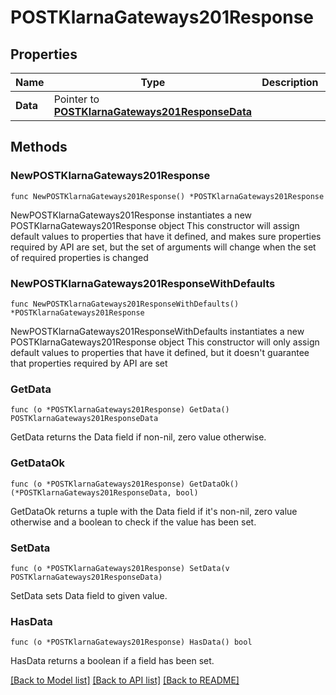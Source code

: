 # POSTKlarnaGateways201Response

## Properties

Name | Type | Description | Notes
------------ | ------------- | ------------- | -------------
**Data** | Pointer to [**POSTKlarnaGateways201ResponseData**](POSTKlarnaGateways201ResponseData.md) |  | [optional] 

## Methods

### NewPOSTKlarnaGateways201Response

`func NewPOSTKlarnaGateways201Response() *POSTKlarnaGateways201Response`

NewPOSTKlarnaGateways201Response instantiates a new POSTKlarnaGateways201Response object
This constructor will assign default values to properties that have it defined,
and makes sure properties required by API are set, but the set of arguments
will change when the set of required properties is changed

### NewPOSTKlarnaGateways201ResponseWithDefaults

`func NewPOSTKlarnaGateways201ResponseWithDefaults() *POSTKlarnaGateways201Response`

NewPOSTKlarnaGateways201ResponseWithDefaults instantiates a new POSTKlarnaGateways201Response object
This constructor will only assign default values to properties that have it defined,
but it doesn't guarantee that properties required by API are set

### GetData

`func (o *POSTKlarnaGateways201Response) GetData() POSTKlarnaGateways201ResponseData`

GetData returns the Data field if non-nil, zero value otherwise.

### GetDataOk

`func (o *POSTKlarnaGateways201Response) GetDataOk() (*POSTKlarnaGateways201ResponseData, bool)`

GetDataOk returns a tuple with the Data field if it's non-nil, zero value otherwise
and a boolean to check if the value has been set.

### SetData

`func (o *POSTKlarnaGateways201Response) SetData(v POSTKlarnaGateways201ResponseData)`

SetData sets Data field to given value.

### HasData

`func (o *POSTKlarnaGateways201Response) HasData() bool`

HasData returns a boolean if a field has been set.


[[Back to Model list]](../README.md#documentation-for-models) [[Back to API list]](../README.md#documentation-for-api-endpoints) [[Back to README]](../README.md)


